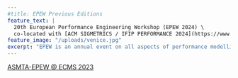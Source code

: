 ```yaml
---
#title: EPEW Previous Editions
feature_text: |
  20th European Performance Engineering Workshop (EPEW 2024) \
  co-located with [ACM SIGMETRICS / IFIP PERFORMANCE 2024](https://www.sigmetrics.org/sigmetrics2024/)
feature_image: "/uploads/venice.jpg"
excerpt: "EPEW is an annual event on all aspects of performance modelling and analysis."
---
```


[ASMTA-EPEW @ ECMS 2023](https://asmta2023.sciencesconf.org/resource/page/id/5)
